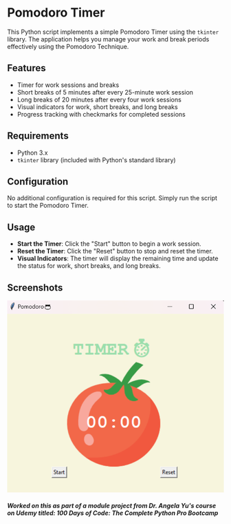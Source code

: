 # Pomodoro Timer

This Python script implements a simple Pomodoro Timer using the `tkinter` library. The application helps you manage your work and break periods effectively using the Pomodoro Technique.

## Features

- Timer for work sessions and breaks
- Short breaks of 5 minutes after every 25-minute work session
- Long breaks of 20 minutes after every four work sessions
- Visual indicators for work, short breaks, and long breaks
- Progress tracking with checkmarks for completed sessions

## Requirements

- Python 3.x
- `tkinter` library (included with Python's standard library)

## Configuration

No additional configuration is required for this script. Simply run the script to start the Pomodoro Timer.

## Usage

- **Start the Timer**: Click the "Start" button to begin a work session.
- **Reset the Timer**: Click the "Reset" button to stop and reset the timer.
- **Visual Indicators**: The timer will display the remaining time and update the status for work, short breaks, and long breaks.

## Screenshots

![Pomodoro Timer](screenshot.png)

##### Worked on this as part of a module project from Dr. Angela Yu's course on Udemy titled: 100 Days of Code: The Complete Python Pro Bootcamp

